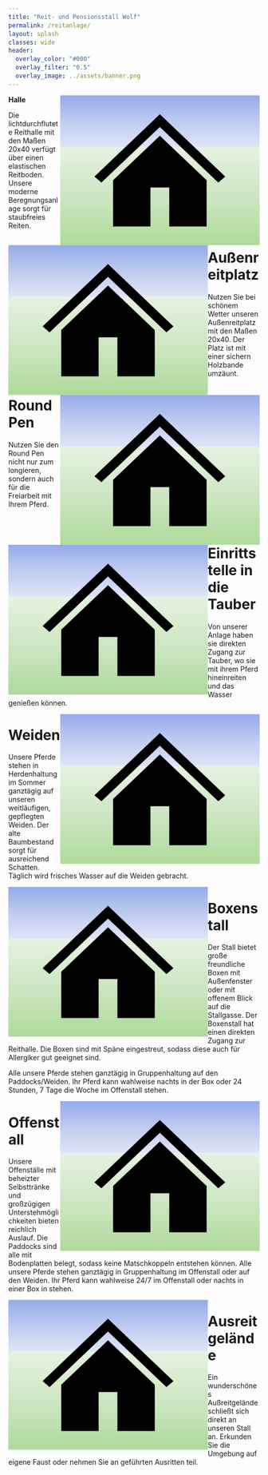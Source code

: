 ```yaml
---
title: "Reit- und Pensionsstall Wolf"
permalink: /reitanlage/
layout: splash
classes: wide
header:
  overlay_color: "#000"
  overlay_filter: "0.5"
  overlay_image: ../assets/banner.png
---
```


<p>
  <img style="float: right;" src="../assets/house.png" width="400" height="300">
</p>

**Halle**

Die lichtdurchflutete Reithalle mit den Maßen 20x40 verfügt über einen elastischen Reitboden. Unsere moderne Beregnungsanlage sorgt für staubfreies Reiten.

<img style="float: left;" src="../assets/house.png" width="400" height="300">

# Außenreitplatz

Nutzen Sie bei schönem Wetter unseren Außenreitplatz mit den Maßen 20x40. Der Platz ist mit einer sichern Holzbande umzäunt.

<img style="float: right;" src="../assets/house.png" width="400" height="300">

# Round Pen

Nutzen Sie den Round Pen nicht nur zum longieren, sondern auch für die Freiarbeit mit Ihrem Pferd.

<img style="float: left;" src="../assets/house.png" width="400" height="300">

# Einrittstelle in die Tauber

Von unserer Anlage haben sie direkten Zugang zur Tauber, wo sie mit ihrem Pferd hineinreiten und das Wasser genießen können.

<img style="float: right;" src="../assets/house.png" width="400" height="300">

# Weiden

Unsere Pferde stehen in Herdenhaltung im Sommer ganztägig auf unseren weitläufigen, gepflegten Weiden. Der alte Baumbestand sorgt für ausreichend Schatten. Täglich wird frisches Wasser auf die Weiden gebracht.

<img style="float: left;" src="../assets/house.png" width="400" height="300">

# Boxenstall

Der Stall bietet große freundliche Boxen mit Außenfenster oder mit offenem Blick auf die Stallgasse. Der Boxenstall hat einen direkten Zugang zur Reithalle. Die Boxen sind mit Späne eingestreut, sodass diese auch für Allergiker gut geeignet sind.

Alle unsere Pferde stehen ganztägig in Gruppenhaltung auf den Paddocks/Weiden. Ihr Pferd kann wahlweise nachts in der Box oder 24 Stunden, 7 Tage die Woche im Offenstall stehen.

<img style="float: right;" src="../assets/house.png" width="400" height="300">

# Offenstall

Unsere Offenställe mit beheizter Selbsttränke und großzügigen Unterstehmöglichkeiten bieten reichlich Auslauf. Die Paddocks sind alle mit Bodenplatten belegt, sodass keine Matschkoppeln entstehen können. Alle unsere Pferde stehen ganztägig in Gruppenhaltung im Offenstall oder auf den Weiden. Ihr Pferd kann wahlweise 24/7 im Offenstall oder nachts in einer Box in stehen.

<img style="float: left;" src="../assets/house.png" width="400" height="300">

# Ausreitgelände

Ein wunderschönes Außreitgelände schließt sich direkt an unseren Stall an. Erkunden Sie die Umgebung auf eigene Faust oder nehmen Sie an geführten Ausritten teil.
